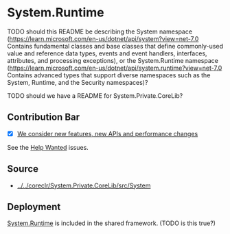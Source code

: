 # System.Runtime
TODO should this README be describing the System namespace (https://learn.microsoft.com/en-us/dotnet/api/system?view=net-7.0 Contains fundamental classes and base classes that define commonly-used value and reference data types, events and event handlers, interfaces, attributes, and processing exceptions), or the System.Runtime namespace (https://learn.microsoft.com/en-us/dotnet/api/system.runtime?view=net-7.0 Contains advanced types that support diverse namespaces such as the System, Runtime, and the Security namespaces)?

TODO should we have a README for System.Private.CoreLib?

## Contribution Bar
- [x] [We consider new features, new APIs and performance changes](../../libraries/README.md#primary-bar)

See the [Help Wanted](https://github.com/dotnet/runtime/issues?q=is%3Aissue+is%3Aopen+label%3Aarea-System.Runtime+label%3A%22help+wanted%22+) issues.

## Source
* [../../coreclr/System.Private.CoreLib/src/System](../../coreclr/System.Private.CoreLib/src/System)

## Deployment
[System.Runtime](https://www.nuget.org/packages/System.Runtime) is included in the shared framework. (TODO is this true?)
